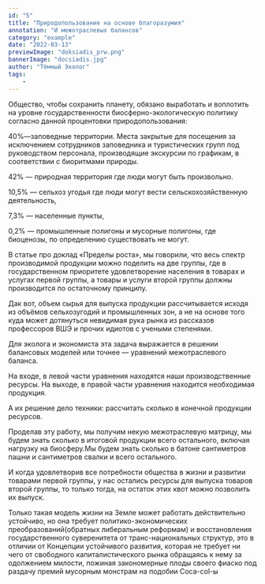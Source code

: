 ```yaml
---
id: "5"
title: "Природопользование на основе благоразумия"
annotation: "И межотраслевых балансов"
category: "example"
date: "2022-03-13"
previewImage: "doksiadis_prw.png"
bannerImage: "docsiadis.jpg"
author: "Тёмный Эколог"
tags:
    - 
---
```




Общество, чтобы сохранить планету, обязано выработать и воплотить на уровне государственности биосферно-экологическую политику согласно данной процентовки природопользования:

40%—заповедные территории. Места закрытые для посещения за исключением сотрудников заповедника и туристических групп под руководством персонала, производящие экскурсии по графикам, в соответствии с биоритмами природы.

42% — природная территория где люди могут быть произвольно.

10,5% — сельхоз угодья где люди могут вести сельскохозяйственную деятельность,

7,3% — населенные пункты,

0,2% — промышленные полигоны и мусорные полигоны, где биоценозы, по определению существовать не могут.

В статье про доклад «Пределы роста», мы говорили, что весь спектр производимой продукции можно поделить на две группы, где в государственном приоритете удовлетворение населения в товарах и услугах первой группы, а товары и услуги второй группы должны производится по остаточному принципу.

Дак вот, объем сырья для выпуска продукции рассчитывается исходя из объёмов сельхозугодий и промышленных зон, а не на основе того куда может дотянуться невидимая рука рынка из рассказов профессоров ВШЭ и прочих идиотов с учеными степенями.

Для эколога и экономиста эта задача выражается в решении балансовых моделей или точнее — уравнений межотраслевого баланса.

На входе, в левой части уравнения находятся наши производственные ресурсы.
На выходе, в правой части уравнения находится необходимая продукция.

А их решение дело техники: рассчитать сколько в конечной продукции ресурсов.

Проделав эту работу, мы получим некую межотраслевую матрицу, мы будем знать сколько в итоговой продукции всего остального, включая нагрузку на биосферу.Мы будем знать сколько в батоне сантиметров пашни и сантиметров свалки и всего остального.

И когда удовлетворив все потребности общества в жизни и развитии товарами первой группы, у нас остались ресурсы для выпуска товаров второй группы, то только тогда, на остаток этих квот можно позволить их выпуск.

Только такая модель жизни на Земле может работать действительно устойчиво, но она требует политико-экономических преобразований(обратных либеральным реформам) и восстановления государственного суверенитета от транс-национальных структур, это в отличии от Концепции устойчивого развития, которая не требует ни чего от свободного капиталистического рынка обращаясь к нему за одолжением милости, пожиная закономерные плоды своего фиаско под раздачу премий мусорным монстрам на подобии Coca-col-ы
